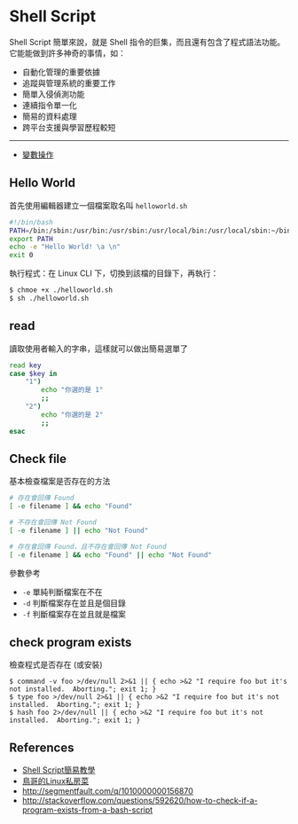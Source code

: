 # Shell Script

Shell Script 簡單來說，就是 Shell 指令的巨集，而且還有包含了程式語法功能。它能能做到許多神奇的事情，如：

* 自動化管理的重要依據
* 追蹤與管理系統的重要工作
* 簡單入侵偵測功能
* 連續指令單一化
* 簡易的資料處理
* 跨平台支援與學習歷程較短

---

* [變數操作](variable.md)

## Hello World

首先使用編輯器建立一個檔案取名叫 `helloworld.sh`

```bash
#!/bin/bash
PATH=/bin:/sbin:/usr/bin:/usr/sbin:/usr/local/bin:/usr/local/sbin:~/bin
export PATH
echo -e "Hello World! \a \n"
exit 0
```

執行程式：在 Linux CLI 下，切換到該檔的目錄下，再執行：

```bash
$ chmoe +x ./helloworld.sh
$ sh ./helloworld.sh
```

## read

讀取使用者輸入的字串，這樣就可以做出簡易選單了

```bash
read key
case $key in
    "1")
        echo "你選的是 1"
        ;;
    "2")
        echo "你選的是 2"
        ;;
esac
```

## Check file

基本檢查檔案是否存在的方法

```bash
# 存在會回傳 Found
[ -e filename ] && echo "Found"

# 不存在會回傳 Not Found
[ -e filename ] || echo "Not Found"

# 存在會回傳 Found，且不存在會回傳 Not Found
[ -e filename ] && echo "Found" || echo "Not Found"
```

參數參考

* `-e` 單純判斷檔案在不在
* `-d` 判斷檔案存在並且是個目錄
* `-f` 判斷檔案存在並且就是檔案

## check program exists

檢查程式是否存在 (或安裝)

```
$ command -v foo >/dev/null 2>&1 || { echo >&2 "I require foo but it's not installed.  Aborting."; exit 1; }
$ type foo >/dev/null 2>&1 || { echo >&2 "I require foo but it's not installed.  Aborting."; exit 1; }
$ hash foo 2>/dev/null || { echo >&2 "I require foo but it's not installed.  Aborting."; exit 1; }
```

## References

* [Shell Script簡易教學](http://blog.twtnn.com/2013/12/shell-script.html)
* [鳥哥的Linux私房菜](http://linux.vbird.org/linux_basic/0340bashshell-scripts.php#script_why)
* http://segmentfault.com/q/1010000000156870
* http://stackoverflow.com/questions/592620/how-to-check-if-a-program-exists-from-a-bash-script

